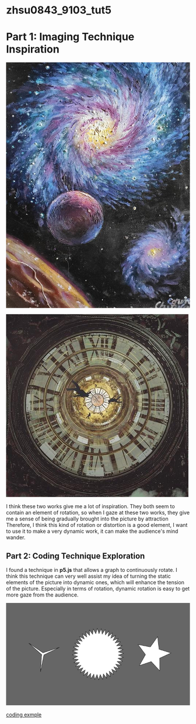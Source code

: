 # zhsu0843_9103_tut5


# Part 1: Imaging Technique Inspiration

![An image of a galaxy](readmeImages/galaxy.jpg)

![An image of the clock](readmeImages/clock.jpeg)

I think these two works give me a lot of inspiration. They both seem to contain an element of rotation, so when I gaze at these two works, they give me a sense of being gradually brought into the picture by attraction Therefore, I think this kind of rotation or distortion is a good element, I want to use it to make a very dynamic work, it can make the audience's mind wander.


## Part 2: Coding Technique Exploration

I found a technique in **p5.js** that allows a graph to continuously rotate. I think this technique can very well assist my idea of turning the static elements of the picture into dynamic ones, which will enhance the tension of the picture. Especially in terms of rotation, dynamic rotation is easy to get more gaze from the audience.

![An image of the code example](readmeImages/code.png)

[coding exmple](https://p5js.org/examples/form-star.html
)






